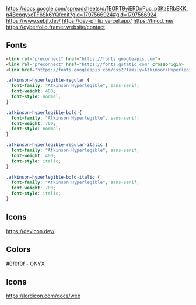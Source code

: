 https://docs.google.com/spreadsheets/d/1EGRT9yiERDnPuc_p3KzERbEKK_n4BeoqyxoTF6Sk6YQ/edit?gid=1797566924#gid=1797566924
https://www.sebjf.dev/
https://dev-philip.vercel.app/
https://tinod.me/
https://cyberfolio.framer.website/contact

## Fonts

```html
<link rel="preconnect" href="https://fonts.googleapis.com">
<link rel="preconnect" href="https://fonts.gstatic.com" crossorigin>
<link href="https://fonts.googleapis.com/css2?family=Atkinson+Hyperlegible:ital,wght@0,400;0,700;1,400;1,700&display=swap" rel="stylesheet">
```

```css
.atkinson-hyperlegible-regular {
  font-family: "Atkinson Hyperlegible", sans-serif;
  font-weight: 400;
  font-style: normal;
}

.atkinson-hyperlegible-bold {
  font-family: "Atkinson Hyperlegible", sans-serif;
  font-weight: 700;
  font-style: normal;
}

.atkinson-hyperlegible-regular-italic {
  font-family: "Atkinson Hyperlegible", sans-serif;
  font-weight: 400;
  font-style: italic;
}

.atkinson-hyperlegible-bold-italic {
  font-family: "Atkinson Hyperlegible", sans-serif;
  font-weight: 700;
  font-style: italic;
}
```

## Icons

https://devicon.dev/


## Colors

#0f0f0f - ONYX


## Icons

https://lordicon.com/docs/web